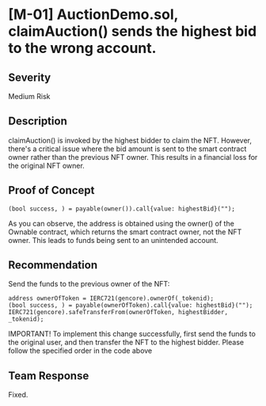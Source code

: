 # [M-01] AuctionDemo.sol, claimAuction() sends the highest bid to the wrong account.

## Severity

Medium Risk

## Description

claimAuction() is invoked by the highest bidder to claim the NFT. However, there's a critical issue where the bid amount is sent to the smart contract owner rather than the previous NFT owner. This results in a financial loss for the original NFT owner.


## Proof of Concept

```solidity
(bool success, ) = payable(owner()).call{value: highestBid}("");
```
As you can observe, the address is obtained using the owner() of the Ownable contract, which returns the smart contract owner, not the NFT owner. This leads to funds being sent to an unintended account.
## Recommendation

Send the funds to the previous owner of the NFT:
```solidity
address ownerOfToken = IERC721(gencore).ownerOf(_tokenid);
(bool success, ) = payable(ownerOfToken).call{value: highestBid}("");
IERC721(gencore).safeTransferFrom(ownerOfToken, highestBidder, _tokenid);
```
IMPORTANT! To implement this change successfully, first send the funds to the original user, and then transfer the NFT to the highest bidder. Please follow the specified order in the code above

## Team Response

Fixed. 